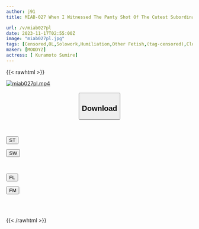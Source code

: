 ```yaml
---
author: j91
title: MIAB-027 When I Witnessed The Panty Shot Of The Cutest Subordinate In The Company, I Realized That She Was An Amazing Hairy Girl... She Kept Harassing Me With Hairy Hair During Overtime Work, And I Couldn't Stand It, So I Ate Her Pussy And Humiliated Her. Sumire Kuramoto

url: /v/miab027pl
date: 2023-11-17T02:55:00Z
image: "miab027pl.jpg"
tags: [Censored,OL,Solowork,Humiliation,Other Fetish,(tag-censored),Close Up	 ]
maker: [MOODYZ]
actress: [ Kuramoto Sumire]
---
```



{{< rawhtml >}}

<div class="video" data-videoid="JXZGkl1q26fZVQ">
    <a href="javascript:;">
        <img src="https://my.j91.asia/v/miab027pl/miab027pl.jpg" width="WIDTH" height="HEIGHT" alt="miab027pl.mp4" loading="lazy">
    </a>
</div>

<script type="text/javascript" src="https://j91.asia/asset/on-demand-st.js"></script>

<br>
  <link rel="stylesheet" href="https://j91.asia/asset/bs5.css">
  
  <center>
  <button class="btn btn-primary" type="button" data-bs-toggle="collapse" data-bs-target=".multi-collapse" aria-expanded="false" aria-controls="multiCollapseExample1 multiCollapseExample2"><h2>Download</h2></button></center>
</p>
<div class="row">
  <div class="col">
    <div class="collapse multi-collapse" id="multiCollapseExample1">
      <div class="card card-body">
	      	      <br>
<div class="buttons">  
<p><a href="https://streamtape.to/v/JXZGkl1q26fZVQ" target="_blank"><button class="btn-hover color-3"><i class="fa fa-download"></i> ST</button></a></p>
<p><a href="https://sfastwish.com/hvl404rkwjow" target="_blank"><button class="btn-hover color-2"><i class="fa fa-download"></i> SW</button></a></p></div>
    </div>
  </div>
</div>
  <div class="col">
    <div class="collapse multi-collapse" id="multiCollapseExample2">
      <div class="card card-body">
	      <br>
<div class="buttons">
<p><a href="https://filelions.site/f/mb28qazgq0j5" target="_blank"><button class="btn-hover color-9"><i class="fa fa-download"></i> FL</button></a></p>
<p><a href="https://filemoon.sx/d/xc6k2cl7auqn" target="_blank"><button class="btn-hover color-8"><i class="fa fa-download"></i> FM</button></a></p></div>
<br><br>
      </div>
    </div>
  </div>
</div>

{{< /rawhtml >}}
